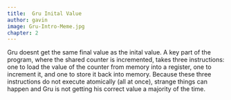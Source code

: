 ```yaml
---
title:  Gru Inital Value
author: gavin
image: Gru-Intro-Meme.jpg
chapter: 2
---
```

Gru doesnt get the same final value as the inital value. A
key part of the program, where the shared counter is incremented, takes three instructions: one to load the value of the counter from memory into a register, one to increment it, and one to store it back into memory. Because these three instructions do not execute atomically (all at
once), strange things can happen and Gru is not getting his correct value a majority of the time.